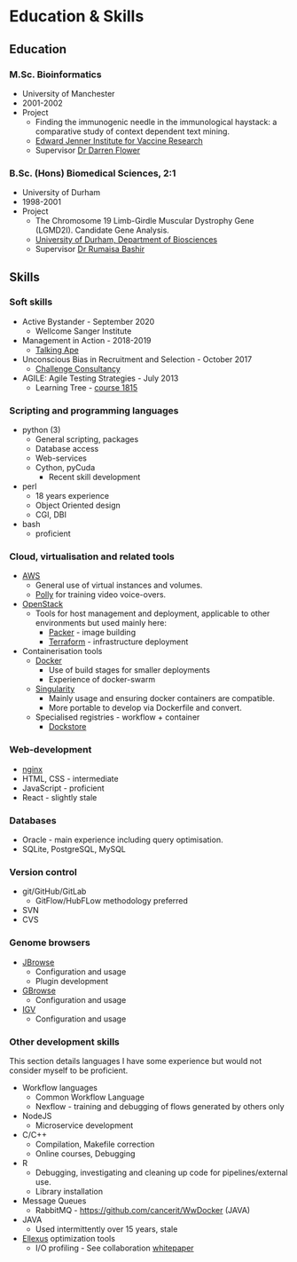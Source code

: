 # Education & Skills

## Education

### M.Sc. Bioinformatics

* University of Manchester
* 2001-2002
* Project
    * Finding the immunogenic needle in the immunological haystack: a comparative study of context dependent text mining.
    * [Edward Jenner Institute for Vaccine Research](http://www.jenner.ac.uk/home)
    * Supervisor [Dr Darren Flower](http://www.aston.ac.uk/lhs/staff/az-index/dr-darren-flower/)

### B.Sc. (Hons) Biomedical Sciences, 2:1

* University of Durham
* 1998-2001
* Project
    * The Chromosome 19 Limb-Girdle Muscular Dystrophy Gene (LGMD2I). Candidate Gene Analysis.
    * [University of Durham, Department of Biosciences](https://www.dur.ac.uk/biosciences/)
    * Supervisor [Dr Rumaisa Bashir](https://www.dur.ac.uk/biosciences/about/schoolstaff/academicstaff/?id=3)

## Skills

### Soft skills

* Active Bystander - September 2020
    * Wellcome Sanger Institute
* Management in Action - 2018-2019
    * [Talking Ape](https://www.talking-ape.com/)
* Unconscious Bias in Recruitment and Selection - October 2017
    * [Challenge Consultancy](https://www.challcon.com/)
* AGILE: Agile Testing Strategies - July 2013
    * Learning Tree - [course 1815](https://www.learningtree.co.uk/courses/1815/agile-testing-strategies-and-practices/)

### Scripting and programming languages

* python (3)
    * General scripting, packages
    * Database access
    * Web-services
    * Cython, pyCuda
        * Recent skill development
* perl
    * 18 years experience
    * Object Oriented design
    * CGI, DBI
* bash
    * proficient

### Cloud, virtualisation and related tools

* [AWS](https://aws.amazon.com/)
    * General use of virtual instances and volumes.
    * [Polly](https://aws.amazon.com/polly/) for training video voice-overs.
* [OpenStack](https://www.openstack.org/)
    * Tools for host management and deployment, applicable to other environments but used mainly here:
        * [Packer](https://www.packer.io/) - image building
        * [Terraform](https://www.terraform.io/) - infrastructure deployment
* Containerisation tools
    * [Docker](https://www.docker.com/)
        * Use of build stages for smaller deployments
        * Experience of docker-swarm
    * [Singularity](https://sylabs.io/singularity/)
        * Mainly usage and ensuring docker containers are compatible.
        * More portable to develop via Dockerfile and convert.
    * Specialised registries - workflow + container
        * [Dockstore](https://dockstore.org)

### Web-development

* [nginx](https://www.nginx.com/resources/wiki/)
* HTML, CSS - intermediate
* JavaScript - proficient
* React - slightly stale

### Databases

* Oracle - main experience including query optimisation.
* SQLite, PostgreSQL, MySQL

### Version control

* git/GitHub/GitLab
    * GitFlow/HubFLow methodology preferred
* SVN
* CVS

### Genome browsers

* [JBrowse](https://jbrowse.org)
    * Configuration and usage
    * Plugin development
* [GBrowse](http://gmod.org/wiki/GBrowse)
    * Configuration and usage
* [IGV](http://software.broadinstitute.org/software/igv/)
    * Configuration and usage

### Other development skills

This section details languages I have some experience but would not consider myself to be proficient.

* Workflow languages
    * Common Workflow Language
    * Nexflow - training and debugging of flows generated by others only
* NodeJS
    * Microservice development
* C/C++
    * Compilation, Makefile correction
    * Online courses, Debugging
* R
    * Debugging, investigating and cleaning up code for pipelines/external use.
    * Library installation
* Message Queues
    * RabbitMQ - https://github.com/cancerit/WwDocker (JAVA)
* JAVA
    * Used intermittently over 15 years, stale
* [Ellexus](https://www.ellexus.com/) optimization tools
    * I/O profiling - See collaboration [whitepaper](https://www.ellexus.com/whitepaper-accelerating-wellcome-sanger-institutes-cloud-based-genomics-pipelines-through-i-o-profiling/)
